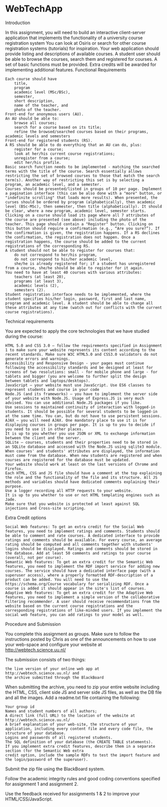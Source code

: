 # WebTechApp
Introduction

In this assignment, you will need to build an interactive client-server application that implements the functionality
of a university course registration system You can look at Osiris or search for other course registration systems (tutorials) for inspiration.
Your web application should provide listing and descriptions of available courses.
A student user should be able to browse the courses, search them and registered for courses.
A set of basic functions must be provided. Extra credits will be awarded for implementing additional features.
Functional Requirements

    Each course should have
        title,
        program
        academic level (MSc/BSc),
        semester,
        short description,
        name of the teacher, and
        photo of the teacher.
    Front-end for anonymous users (AU).
    An AU should be able to:
        browse all courses;
        search for a course based on its title;
        refine the browsed/searched courses based on their programs, academic levels and semesters
    Front-end for registered students (RS).
    A RS should be able to do everything that an AU can do, plus:
        register for a course;
        look at her/his current course registrations;
        unregister from a course;
        edit her/his profile.
    Basic search function needs to be implemented - matching the searched terms with the title of the course. Search essentially allows restricting the set of browsed courses to those that match the search term(s). Another way of restricting this set is by selecting a program, an academic level, and a semester.
    Courses should be presented/listed in groups of 10 per page. Implement a pagination interface (this can be also done with a "more" button, or "indefinite scrolling" that loads more results). When presented, the curses should be ordered by program (alphabetically), then academic level (BSc-MSc), then semester, then title (alphabetically). It should be clear, where a new program, academic level, semester starts.
    Clicking on a course should load its page where all 7 attributes of the course are presented (see above) including the photo of the teacher. This page should contain a "Register" button. Clicking on this button should require a confirmation (e.g., “Are you sure?”). If the confirmation is given, the registration happens. If a RS declines the confirmation, the registration does not happen. Once a registration happens, the course should be added to the current registrations of the corresponding RS.
    A student should not be able to register for courses that:
        do not correspond to her/his program,
        do not correspond to his/her academic level,
        she/he is already registered for; if a student has unregistered from a course, she/he should be able to register for it again.
    You need to have at least 40 courses with various attributes:
        teachers (at least 20),
        programs (at least 3),
        academic levels (2),
        semesters (2).
    Student registration interface needs to be implemented, where the student specifies his/her login, password, first and last name, program and academic level. A student should be able to change all these attributes at any time (watch out for conflicts with the current course registrations).

Technical requirements

You are expected to apply the core technologies that we have studied during the course:

    HTML 5.0 and CSS 3.0 – follow the requirements specified in Assignment 1 to make sure your website represents its content according to the recent standards. Make sure W3C HTML5.0 and CSS3.0 validators do not generate errors and warnings.
    Accessibility and Responsive Design - your pages must continue following the accessibility standards and be designed at least for screens of two resolutions: small - for mobile phone and large - for tablets and bigger (you are welcome to further split the design between tablets and laptops/desktops).
    JavaScript – your website must use JavaScript. Use ES6 classes to represent students and course in your code
    Node.JS (and its frameworks) – you have to implement the server side of your website with Node.JS. Usage of Express.JS is very much advised. You can use additional Node.JS packages if you like.
    Use sessions to maintained continuity of interaction with logged-in students. It should be possible for several students to be logged-in at the same time. You can, but do not have to use persistent sessions.
    AJAX – you will need AJAX. One mandatory place to use it is for displaying courses in groups per page. It is up to you to decide if you need to use it in other places.
    It is up to you whether you use JSON or XML to exchange information between the client and the server.
    SQLite – courses, students and their properties need to be stored in an SQLite database and accessed with the Node.JS using sqlite3 module. When courses' and students' attributes are displayed, the information must come from the database. When new students are registered and when courses are registered for the database must be updated.
    Your website should work at least on the last versions of Chrome and Firefox.
    Each HTML, CSS and JS file should have a comment at the top explaining the role and the functionality of the file and its structure. All JS methods and variables should have dedicated comments explaining their purpose.
    Use a logger recording all HTTP requests to your website.
    It is up to you whether to use or not HTML templating engines such as Jade.
    Make sure that you website is protected at least against SQL injections and Cross-site scripting.

Extra Credit options

    Social Web features: To get an extra credit for the Social Web features, you need to implement ratings and comments. Students should be able to comment and rate courses. A dedicated interface to provide ratings and comments should be available. For every course, an average rating should be computed and all comments together with students' logins should be displayed. Ratings and comments should be stored in the database. Add at least 50 comments and ratings to your course (overall, not per course).
    Semantic Web features: To get an extra credit for the Semantic Web features, you need to implement the RDF import service for adding new courses. The service should have a dedicated interface page (with a superuser access), where a properly formatted RDF-description of a product can be added. You will need to use the https://schema.org/Course vocabulary for serializing RDF. Once a course is added it should appear in the site's list of courses.
    Adaptive Web features: To get an extra credit for the Adaptive Web features, you need to implement a simple version of the collaborative filtering recommender. A user should receive recommendations from the website based on the current course registrations and the corresponding registrations of like-minded users. If you implement the social web feature, you can add ratings to your model as well.

Procedure and Submission

You complete this assignment as groups. Make sure to follow the instructions posted by Chris as one of the
announcements on how to use your web-space and configure your website at http://webtech.science.uu.nl/

The submission consists of two things:

    the live version of your online web app at http://webtech.science.uu.nl/ and
    the archive submitted through the BlackBoard

When submitting the archive, you need to zip your entire website including the HTML, CSS, client side JS and
server side JS files, as well as the DB file and all the images. Add a readme.txt file containing the following:

    Your group id
    Names and student numbers of all authors;
    A direct link (full URL) to the location of the website at http://webtech.science.uu.nl/
    A brief explanation of your web-site, the structure of your application, including every content file and every code file, the structure of your database.
    Logins and passwords of all registered students.
    The SQL definition of your database (the CREATE TABLE statements).
    If you implement extra credit features, describe them in a separate section (for the Semantic Web extra
    credit option, include the sample RDFs to test the import feature and the login/password of the superuser).

Submit the zip file using the BlackBoard system.

Follow the academic integrity rules and good coding conventions specified for assignment 1 and assignment 2.

Use the feedback received for assignments 1 & 2 to improve your HTML/CSS/JavaScript.
